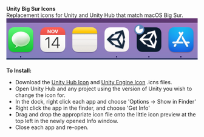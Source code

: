 <strong>Unity Big Sur Icons</strong><br>
Replacement icons for Unity and Unity Hub that match macOS Big Sur.<br>
<img src="https://github.com/dominickjohn/unity-big-sur-icons/blob/main/Icon-Preview.png?raw=true"/><br><br>
<strong>To Install:</strong>
- Download the <a target="_blank" href="https://github.com/dominickjohn/unity-big-sur-icons/blob/main/UnityHubSurIcon.icns">Unity Hub Icon</a> and <a  target="_blank" href="https://github.com/dominickjohn/unity-big-sur-icons/blob/main/UnityEngineSurIcon.icns">Unity Engine Icon</a> .icns files.
- Open Unity Hub and any project using the version of Unity you wish to change the icon for.
- In the dock, right click each app and choose 'Options -> Show in Finder'
- Right click the app in the finder, and choose 'Get Info'
- Drag and drop the appropriate icon file onto the little icon preview at the top left in the newly opened Info window.
- Close each app and re-open.
